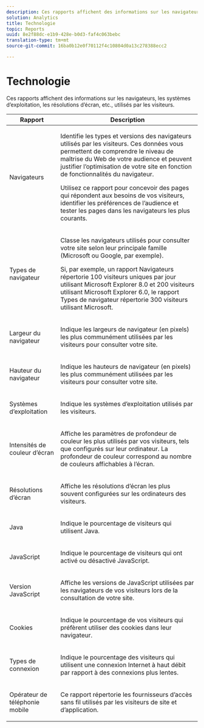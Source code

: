 ```yaml
---
description: Ces rapports affichent des informations sur les navigateurs, les systèmes d’exploitation, les résolutions d’écran, etc. utilisés par les visiteurs.
solution: Analytics
title: Technologie
topic: Reports
uuid: 8e2f88dc-e1b9-428e-b0d3-faf4c063bebc
translation-type: tm+mt
source-git-commit: 16ba0b12e0f70112f4c10804d0a13c278388ecc2

---
```



# Technologie

Ces rapports affichent des informations sur les navigateurs, les systèmes d’exploitation, les résolutions d’écran, etc., utilisés par les visiteurs.

<table id="table_6B55FDDC4C484766BC3817E06551E753"> 
 <thead> 
  <tr> 
   <th colname="col1" class="entry"> Rapport </th> 
   <th colname="col2" class="entry"> Description </th> 
  </tr> 
 </thead>
 <tbody> 
  <tr> 
   <td colname="col1"> Navigateurs </td> 
   <td colname="col2"> <p> Identifie les types et versions des navigateurs utilisés par les visiteurs. Ces données vous permettent de comprendre le niveau de maîtrise du Web de votre audience et peuvent justifier l’optimisation de votre site en fonction de fonctionnalités du navigateur. </p> <p>Utilisez ce rapport pour concevoir des pages qui répondent aux besoins de vos visiteurs, identifier les préférences de l’audience et tester les pages dans les navigateurs les plus courants. </p> </td> 
  </tr> 
  <tr> 
   <td colname="col1"> Types de navigateur </td> 
   <td colname="col2"> <p> Classe les navigateurs utilisés pour consulter votre site selon leur principale famille (Microsoft ou Google, par exemple). </p> <p>Si, par exemple, un <span class="wintitle">rapport Navigateurs</span> répertorie 100 visiteurs uniques par jour utilisant Microsoft Explorer 8.0 et 200 visiteurs utilisant Microsoft Explorer 6.0, le rapport <span class="wintitle">Types de navigateur</span> répertorie 300 visiteurs utilisant Microsoft. </p> </td> 
  </tr> 
  <tr> 
   <td colname="col1"> Largeur du navigateur </td> 
   <td colname="col2"> <p> Indique les largeurs de navigateur (en pixels) les plus communément utilisées par les visiteurs pour consulter votre site. </p> </td> 
  </tr> 
  <tr> 
   <td colname="col1"> Hauteur du navigateur </td> 
   <td colname="col2"> <p> Indique les hauteurs de navigateur (en pixels) les plus communément utilisées par les visiteurs pour consulter votre site. </p> </td> 
  </tr> 
  <tr> 
   <td colname="col1"> Systèmes d’exploitation </td> 
   <td colname="col2"> <p> Indique les systèmes d’exploitation utilisés par les visiteurs. </p> </td> 
  </tr> 
  <tr> 
   <td colname="col1"> Intensités de couleur d’écran </td> 
   <td colname="col2"> <p> Affiche les paramètres de profondeur de couleur les plus utilisés par vos visiteurs, tels que configurés sur leur ordinateur. La profondeur de couleur correspond au nombre de couleurs affichables à l’écran. </p> </td> 
  </tr> 
  <tr> 
   <td colname="col1"> Résolutions d’écran </td> 
   <td colname="col2"> <p> Affiche les résolutions d’écran les plus souvent configurées sur les ordinateurs des visiteurs. </p> </td> 
  </tr> 
  <tr> 
   <td colname="col1"> Java </td> 
   <td colname="col2"> <p> Indique le pourcentage de visiteurs qui utilisent Java. </p> </td> 
  </tr> 
  <tr> 
   <td colname="col1"> JavaScript </td> 
   <td colname="col2"> <p> Indique le pourcentage de visiteurs qui ont activé ou désactivé JavaScript. </p> </td> 
  </tr> 
  <tr> 
   <td colname="col1"> Version JavaScript </td> 
   <td colname="col2"> <p> Affiche les versions de JavaScript utilisées par les navigateurs de vos visiteurs lors de la consultation de votre site. </p> </td> 
  </tr> 
  <tr> 
   <td colname="col1"> Cookies </td> 
   <td colname="col2"> <p> Indique le pourcentage de vos visiteurs qui préfèrent utiliser des cookies dans leur navigateur. </p> </td> 
  </tr> 
  <tr> 
   <td colname="col1"> Types de connexion </td> 
   <td colname="col2"> <p> Indique le pourcentage des visiteurs qui utilisent une connexion Internet à haut débit par rapport à des connexions plus lentes. </p> </td> 
  </tr> 
  <tr> 
   <td colname="col1"> Opérateur de téléphonie mobile </td> 
   <td colname="col2"> <p> Ce rapport répertorie les fournisseurs d’accès sans fil utilisés par les visiteurs de site et d’application. </p> </td> 
  </tr> 
 </tbody> 
</table>

